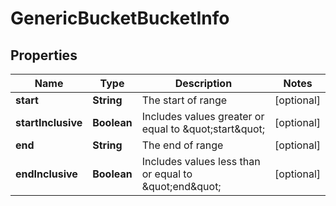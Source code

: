 
# GenericBucketBucketInfo

## Properties
Name | Type | Description | Notes
------------ | ------------- | ------------- | -------------
**start** | **String** | The start of range |  [optional]
**startInclusive** | **Boolean** | Includes values greater or equal to \&quot;start\&quot; |  [optional]
**end** | **String** | The end of range |  [optional]
**endInclusive** | **Boolean** | Includes values less than or equal to \&quot;end\&quot; |  [optional]



